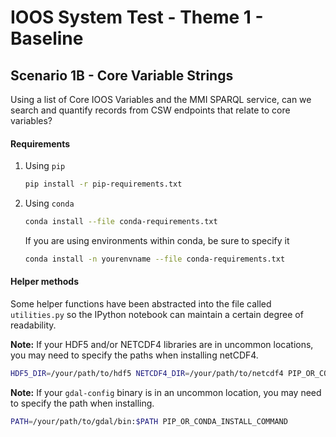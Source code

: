 # IOOS System Test - Theme 1 - Baseline

## Scenario 1B - Core Variable Strings

Using a list of Core IOOS Variables and the MMI SPARQL service, can we search and quantify records from CSW endpoints that relate to core variables?


#### Requirements

1. Using `pip`
    ```bash
    pip install -r pip-requirements.txt
    ```

2. Using `conda`
    ```bash
    conda install --file conda-requirements.txt
    ```
    If you are using environments within conda, be sure to specify it
    ```bash
    conda install -n yourenvname --file conda-requirements.txt
    ```

#### Helper methods

Some helper functions have been abstracted into the file called `utilities.py`
so the IPython notebook can maintain a certain degree of readability.


**Note:** If your HDF5 and/or NETCDF4 libraries are in uncommon locations, you
may need to specify the paths when installing netCDF4.
```bash
HDF5_DIR=/your/path/to/hdf5 NETCDF4_DIR=/your/path/to/netcdf4 PIP_OR_CONDA_INSTALL_COMMAND
```

**Note:** If your `gdal-config` binary is in an uncommon location, you may need
to specify the path when installing.
```bash
PATH=/your/path/to/gdal/bin:$PATH PIP_OR_CONDA_INSTALL_COMMAND
```
